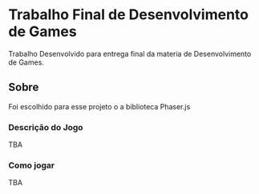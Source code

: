 # Trabalho Final de Desenvolvimento de Games
Trabalho Desenvolvido para entrega final da materia de Desenvolvimento de Games.
## Sobre
Foi escolhido para esse projeto o a biblioteca Phaser.js
### Descrição do Jogo
TBA
### Como jogar 
TBA

<!---
Esse Arquivo deverá ser convertido para se tornar o README.md principal quando for entregue ao professor
-->